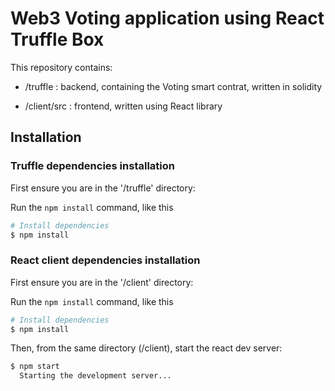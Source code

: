 # Web3 Voting application using React Truffle Box

This repository contains:

- /truffle :    backend, containing the Voting smart contrat, written in solidity

- /client/src : frontend, written using React library


## Installation

### Truffle dependencies installation

First ensure you are in the '/truffle' directory:

Run the `npm install` command, like this

```sh
# Install dependencies
$ npm install
```

### React client dependencies installation

First ensure you are in the '/client' directory:

Run the `npm install` command, like this

```sh
# Install dependencies
$ npm install
```

Then, from the same directory (/client), start the react dev server:

```sh
$ npm start
  Starting the development server...
```

